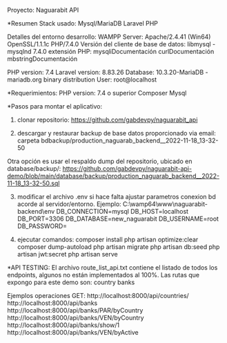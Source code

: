 Proyecto: Naguarabit API

*Resumen Stack usado:
Mysql/MariaDB
Laravel
PHP 

Detalles del entorno desarrollo:
WAMPP Server:
Apache/2.4.41 (Win64) OpenSSL/1.1.1c PHP/7.4.0
Versión del cliente de base de datos: libmysql - mysqlnd 7.4.0
extensión PHP: mysqliDocumentación curlDocumentación mbstringDocumentación

PHP version: 7.4
Laravel version: 8.83.26
Database: 10.3.20-MariaDB - mariadb.org binary distribution
User: root@localhost


*Requerimientos:
PHP version: 7.4 o superior
Composer
Mysql



*Pasos para montar el aplicativo:

1. clonar repositorio:
https://github.com/gabdevpy/naguarabit_api

2. descargar y restaurar backup de base datos proporcionado via email:
carpeta bdbackup/production_naguarab_backend__2022-11-18_13-32-50

Otra opción es usar el respaldo dump del repositorio, ubicado en database/backup/:
https://github.com/gabdevpy/naguarabit-api-demo/blob/main/database/backup/production_naguarab_backend__2022-11-18_13-32-50.sql

3. modificar el archivo .env si hace falta ajustar parametros conexion bd acorde al servidor/entorno.
Ejemplo: C:\wamp64\www\naguarabit-backend\env
DB_CONNECTION=mysql
DB_HOST=localhost
DB_PORT=3306
DB_DATABASE=new_naguarabit
DB_USERNAME=root
DB_PASSWORD=

4. ejecutar comandos:
composer install
php artisan optimize:clear
composer dump-autoload
php artisan migrate
php artisan db:seed
php artisan jwt:secret
php artisan serve



*API TESTING:
El archivo route_list_api.txt contiene el listado de todos los endpoints, algunos no están implementados al 100%.
Las rutas que expongo para este demo son:
country
banks

Ejemplos operaciones GET:
http://localhost:8000/api/countries/
http://localhost:8000/api/banks
http://localhost:8000/api/banks/PAR/byCountry
http://localhost:8000/api/banks/VEN/byCountry
http://localhost:8000/api/banks/show/1
http://localhost:8000/api/banks/VEN/byActive